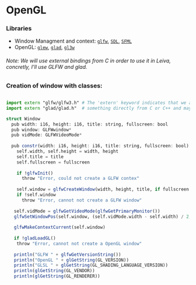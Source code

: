 # OpenGL
### Libraries
- Window Managment and context: [```glfw```](), [```SDL```](), [```SFML```]()
- OpenGL: [```glew```](), [```glad```](), [```gl3w```]()

###### Note: We will use external bindings from C in order to use it in Leiva, concretly, I'll use GLFW and glad.

### Creation of window with classes:
```julia

import extern "glfw/glfw3.h" # The 'extern' keyword indicates that we are importing 
import extern "glad/glad.h"  # something directly from C or C++ and maybe in further updates from other languages

struct Window
  pub width: i16, height: i16, title: string, fullscreen: bool
  pub window: GLFWwindow*
  pub vidMode: GLFWVideoMode*
  
  pub constr(width: i16, height: i16, title: string, fullscreen: bool)
    self.width, self.height = width, height
    self.title = title
    self.fullscreen = fullscreen
    
    if !glfwInit()
      throw "Error, could not create a GLFW contex"
    
    self.window = glfwCreateWindow(width, height, title, if fullscreen glfwGetPrimaryMonitor() else null, null)
    if !self.window
      throw "Error, cannot not create a GLFW window"
    
   self.vidMode = glfwGetVideoMode(glfwGetPrimaryMonitor())
   glfwSetWindowPos(self.window, (self.vidMode.width - self.width) / 2, (self.vidMode.height - self.height) / 2)
   
   glfwMakeContextCurrent(self.window)
   
   if !gladLoadGL()
    throw "Error, cannot not create a OpenGL window"
   
   println("GLFW " + glfwGetVersionString())
   println("OpenGL " + glGetString(GL_VERSION))
   println("GLSL " + glGetString(GL_SHADING_LANGUAGE_VERSION))
   println(glGetString(GL_VENDOR))
   println(glGetString(GL_RENDERER))
   
    
```
